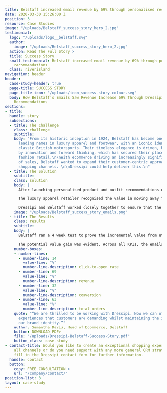 ```yaml
---
title: Belstaff increased email revenue by 69% through personalised recommendations
date: 2020-03-30 15:26:00 Z
position: 3
resource: Case Studies
image: "/uploads/Belstaff_success_story_hero_2.jpg"
testimonial:
  logo: "/uploads/logo__belstaff.svg"
  author:
    image: "/uploads/Belstaff_success_story_hero_2.jpg"
  action: Read The Full Story >
  title: Success Story
  small-testimonial: Belstaff increased email revenue by 69% through personalised
    recommendations
  class: riverisland
navigation: header
header:
  case-study-header: true
  page-title: SUCCESS STORY
  page-title-icon: "/uploads/icon_success-story-colour.svg"
  body: How Belstaff’s Emails Saw Revenue Increase 69% Through Dressipi’s Personalised
    Recommendations
sections:
- title: 
  handle: story
  subsections:
  - title: The Challenge
    class: challenge
    subtitle: 
    body: "From its historic inception in 1924, Belstaff has become one of the UK’s
      leading names in luxury apparel and footwear, with an iconic identity tied to
      classic British motorsports. Their timeless elegance is driven, behind the scenes,
      by innovation and forward thinking, which has secured their place in luxury
      fashion retail.\n\nWith ecommerce driving an increasingly significant proportion
      of sales, Belstaff wanted to expand their customer-centric approach across all
      shopping channels. \n\nDressipi could help deliver this.\n"
  - title: The Solution
    subtitle: 
    class: solution
    body: |
      After launching personalised product and outfit recommendations on both the homepage and PDP, Belstaff had seen how Dressipi’s recommendation API’s could help them to implement a truly exceptional shopping experience. The next step was for Belstaff to start testing Dressipi’s personalised emails.

      The luxury apparel retailer recognised the value in moving away from outdated and often counterproductive ‘batch and blast’. So, by simply injecting Dressipi’s API’s into their existing ESP, they created truly personalised emails that engage and inspire their customers.

      Dressipi and Belstaff worked closely together to ensure that the iconic Belstaff brand DNA was understood and captured in Dressipi’s algorithms. Brand DNA is especially essential for luxury retailers so it was important that the recommendations in the emails integrate seamlessly with Belstaff’s look and feel.
    image: "/uploads/Belstaff_success_story_emails.png"
  - title: The Results
    class: results
    subtitle: 
    body: |
      Belstaff ran a 4 week test to prove the incremental value from utilising the Dressipi tool in emails with 50% of customers seeing Dressipi recommended products and the other 50% non-personalised.

      The potential value gain was evident. Across all KPIs, the emails that featured Dressipi recommendations outperformed those that did not. Click-To-Open Rate was up by 14%, Revenue was up 69%, Conversion was 32% higher and Total Orders were 63% higher than the non-personalised emails.
    number-boxes:
    - number-lines:
      - number-line: 14
        value-line: "%"
        number-line-description: click-to-open rate
      - number-line: 69
        value-line: "%"
        number-line-description: revenue
      - number-line: 32
        value-line: "%"
        number-line-description: conversion
      - number-line: 63
        value-line: "%"
        number-line-description: total orders
    quote: "“We are thrilled to be working with Dressipi. Now we can offer the shopping
      experiences that customers are demanding whilst maintaining the integrity of
      our brand identity.”"
    author: Samantha Davis, Head of Ecommerce, Belstaff
    button: DOWNLOAD PDF>
    file: "/uploads/Dressipi-Belstaff-Success-Story.pdf"
    button_class: case-study
- contact-title: Would you like to create an exceptional shopping experience across
    all channels or do you need support with any more general CRM strategies? Please
    fill in the Dressipi contact form for further information.
  handle: contact
  button:
    copy: FREE CONSULTATION >
    url: "/company/contact/"
position-list: 3
layout: case-study
---
```


